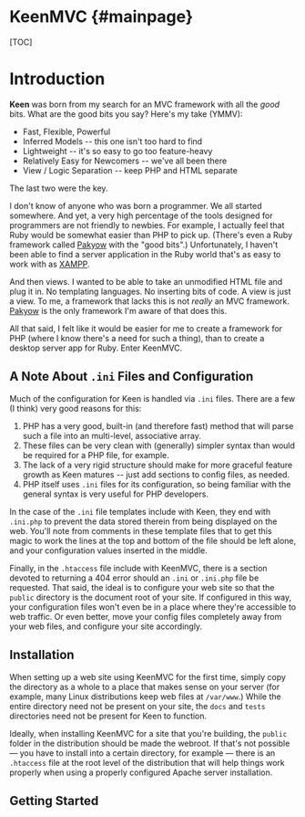 # KeenMVC           {#mainpage}

[TOC]

# Introduction

**Keen** was born from my search for an MVC framework with all the *good* bits.  What are the good bits you say?  Here's my take (YMMV):

* Fast, Flexible, Powerful
* Inferred Models -- this one isn't too hard to find
* Lightweight -- it's so easy to go too feature-heavy
* Relatively Easy for Newcomers -- we've all been there
* View / Logic Separation  -- keep PHP and HTML separate

The last two were the key.

I don't know of anyone who was born a programmer. We all started somewhere. And yet, a very high percentage of the tools designed for programmers are not friendly to newbies. For example, I actually feel that Ruby would be somewhat easier than PHP to pick up. (There's even a Ruby framework called [Pakyow](https://www.pakyow.org/) with the "good bits".) Unfortunately, I haven't been able to find a server application in the Ruby world that's as easy to work with as [XAMPP](https://www.apachefriends.org/index.html).


And then views. I wanted to be able to take an unmodified HTML file and plug it in. No templating languages. No inserting bits of code. A view is just a view. To me, a framework that lacks this is not *really* an MVC framework. [Pakyow](https://www.pakyow.org/) is the only framework I'm aware of that does this.

All that said, I felt like it would be easier for me to create a framework for PHP (where I know there's a need for such a thing),  than to create a desktop server app for Ruby. Enter KeenMVC.

## A Note About `.ini` Files and Configuration

Much of the configuration for Keen is handled via `.ini` files. There are a few (I think) very good reasons for this:

1. PHP has a very good, built-in (and therefore fast) method that will parse such a file into an multi-level, associative array.
2. These files can be very clean with (generally) simpler syntax than would be required for a PHP file, for example.
3. The lack of a very rigid structure should make for more graceful feature growth as Keen matures -- just add sections to config files, as needed.
4. PHP itself uses `.ini` files for its configuration, so being familiar with the general syntax is very useful for PHP developers.

In the case of the `.ini` file templates include with Keen, they end with `.ini.php` to prevent the data stored therein from being displayed on the web. You'll note from comments in these template files that to get this magic to work the lines at the top and bottom of the file should be left alone, and your configuration values inserted in the middle.

Finally, in the `.htaccess` file include with KeenMVC, there is a section devoted to returning a 404 error should an `.ini` or `.ini.php` file be requested. That said, the ideal is to configure your web site so that the `public` directory is the document root of your site. If configured in this way, your configuration files won't even be in a place where they're accessible to web traffic. Or even better, move your config files completely away from your web files, and configure your site accordingly.

## Installation

When setting up a web site using KeenMVC for the first time, simply copy the directory as a whole to a place that makes sense on your server (for example, many Linux distributions keep web files at `/var/www`.) While the entire directory need not be present on your site, the `docs` and `tests` directories need not be present for Keen to function.

Ideally, when installing KeenMVC for a site that you're building, the `public` folder in the distribution should be made the webroot. If that's not possible &mdash; you have to install into a certain directory, for example &mdash; there is an `.htaccess` file at the root level of the distribution that will help things work properly when using a properly configured Apache server installation.

## Getting Started



